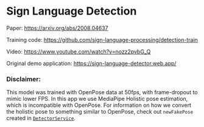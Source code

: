 # Sign Language Detection

Paper: https://arxiv.org/abs/2008.04637

Training code: https://github.com/sign-language-processing/detection-train

Video: https://www.youtube.com/watch?v=nozz2pvbG_Q

Original demo application: https://sign-language-detector.web.app/

### Disclaimer:

This model was trained with OpenPose data at 50fps, with frame-dropout to mimic lower FPS. In this app we use MediaPipe
Holistic pose estimation, which is incompatible with OpenPose. For information on how we convert the holistic pose to
something similar to OpenPose, check out `newFakePose` created
in [`DetectorService`](../../../app/modules/detector/detector.service.ts).


